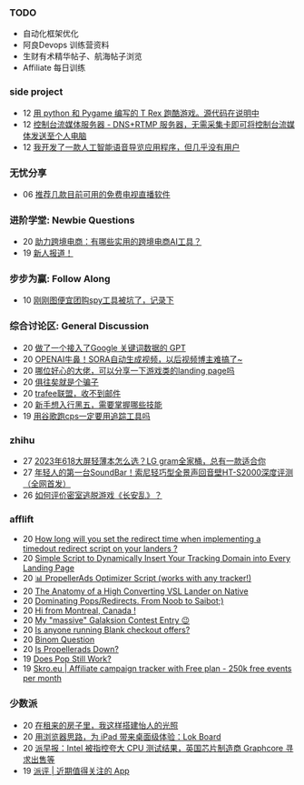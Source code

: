 ### TODO
-  自动化框架优化
-  阿良Devops 训练营资料
-  生财有术精华帖子、航海帖子浏览
-  Affiliate 每日训练

### side project
<!-- sideproject:START -->
-  12 [用 python 和 Pygame 编写的 T Rex 跑酷游戏。源代码在说明中](https://www.youtube.com/watch?v=pZySIXSelCA)
-  12 [控制台流媒体服务器 - DNS+RTMP 服务器，无需采集卡即可将控制台流媒体发送至个人电脑](https://github.com/Aioros/console-streaming-server)
-  12 [我开发了一款人工智能语音导览应用程序，但几乎没有用户](https://www.reddit.com/r/SideProject/comments/18gpp0e/ive_built_an_ai_audio_tour_app_but_have_almost_no/)<!-- sideproject:END -->


### 无忧分享
<!-- ruyo:START -->
-  06 [推荐几款目前可用的免费电视直播软件](https://51.ruyo.net/18608.html)<!-- ruyo:END -->

### 进阶学堂: Newbie Questions
<!-- advertcn1:START -->
-  20 [助力跨境电商：有哪些实用的跨境电商AI工具？](https://www.advertcn.com/thread-114036-1-1.html)
-  19 [新人报道！](https://www.advertcn.com/thread-114031-1-1.html)<!-- advertcn1:END -->

### 步步为赢: Follow Along
<!-- advertcn2:START -->
-  10 [刚刚图便宜团购spy工具被坑了，记录下](https://www.advertcn.com/thread-113954-1-1.html)<!-- advertcn2:END -->

### 综合讨论区: General Discussion
<!-- advertcn3:START -->
-  20 [做了一个接入了Google 关键词数据的 GPT](https://www.advertcn.com/thread-114040-1-1.html)
-  20 [OPENAI牛鼻！SORA自动生成视频，以后视频博主难搞了~](https://www.advertcn.com/thread-114039-1-1.html)
-  20 [哪位好心的大佬，可以分享一下游戏类的landing page吗](https://www.advertcn.com/thread-114038-1-1.html)
-  20 [俱往矣就是个骗子](https://www.advertcn.com/thread-114037-1-1.html)
-  20 [trafee联盟，收不到邮件](https://www.advertcn.com/thread-114035-1-1.html)
-  20 [新手想入行黑五，需要掌握哪些技能](https://www.advertcn.com/thread-114034-1-1.html)
-  19 [用谷歌跑cps一定要用追踪工具吗](https://www.advertcn.com/thread-114030-1-1.html)<!-- advertcn3:END -->


### zhihu
<!-- zhihu:START -->
-  27 [2023年618大屏轻薄本怎么选？LG gram全家桶，总有一款适合你](http://zhuanlan.zhihu.com/p/632641888?utm_campaign=rss&utm_medium=rss&utm_source=rss&utm_content=title)
-  27 [年轻人的第一台SoundBar！索尼轻巧型全景声回音壁HT-S2000深度评测（全网首发）](http://zhuanlan.zhihu.com/p/630990296?utm_campaign=rss&utm_medium=rss&utm_source=rss&utm_content=title)
-  26 [如何评价密室逃脱游戏《长安乱》？](http://www.zhihu.com/question/563950552/answer/3045961312?utm_campaign=rss&utm_medium=rss&utm_source=rss&utm_content=title)<!-- zhihu:END -->

### afflift
<!-- afflift:START -->
-  20 [How long will you set the redirect time when implementing a timedout redirect script on your landers ?](https://afflift.com/f/threads/how-long-will-you-set-the-redirect-time-when-implementing-a-timedout-redirect-script-on-your-landers.12674/)
-  20 [Simple Script to Dynamically Insert Your Tracking Domain into Every Landing Page](https://afflift.com/f/threads/simple-script-to-dynamically-insert-your-tracking-domain-into-every-landing-page.10275/)
-  20 [📊 PropellerAds Optimizer Script &lpar;works with any tracker!&rpar;](https://afflift.com/f/threads/%F0%9F%93%8A-propellerads-optimizer-script-works-with-any-tracker.11813/)
-  20 [The Anatomy of a High Converting VSL Lander on Native](https://afflift.com/f/threads/the-anatomy-of-a-high-converting-vsl-lander-on-native.12415/)
-  20 [Dominating Pops/Redirects. From Noob to Saibot;&rpar;](https://afflift.com/f/threads/dominating-pops-redirects-from-noob-to-saibot.12496/)
-  20 [Hi from Montreal, Canada !](https://afflift.com/f/threads/hi-from-montreal-canada.12498/)
-  20 [My &quot;massive&quot; Galaksion Contest Entry 😉](https://afflift.com/f/threads/my-massive-galaksion-contest-entry-%F0%9F%98%89.11287/)
-  20 [Is anyone running Blank checkout offers?](https://afflift.com/f/threads/is-anyone-running-blank-checkout-offers.12667/)
-  20 [Binom Question](https://afflift.com/f/threads/binom-question.12623/)
-  20 [Is Propellerads Down?](https://afflift.com/f/threads/is-propellerads-down.12673/)
-  19 [Does Pop Still Work?](https://afflift.com/f/threads/does-pop-still-work.12666/)
-  19 [Skro.eu | Affiliate campaign tracker with Free plan - 250k free events per month](https://afflift.com/f/threads/skro-eu-affiliate-campaign-tracker-with-free-plan-250k-free-events-per-month.7260/)<!-- afflift:END -->

### 少数派
<!-- sspai:START -->
-  20 [在租来的房子里，我这样搭建怡人的光照](https://sspai.com/prime/story/lighting-design-for-rented-properties)
-  20 [用浏览器思路，为 iPad 带来桌面级体验：Lok Board](https://sspai.com/post/86288)
-  20 [派早报：Intel 被指控夸大 CPU 测试结果，英国芯片制造商 Graphcore 寻求出售等](https://sspai.com/post/86522)
-  19 [派评 | 近期值得关注的 App](https://sspai.com/post/86521)<!-- sspai:END -->

